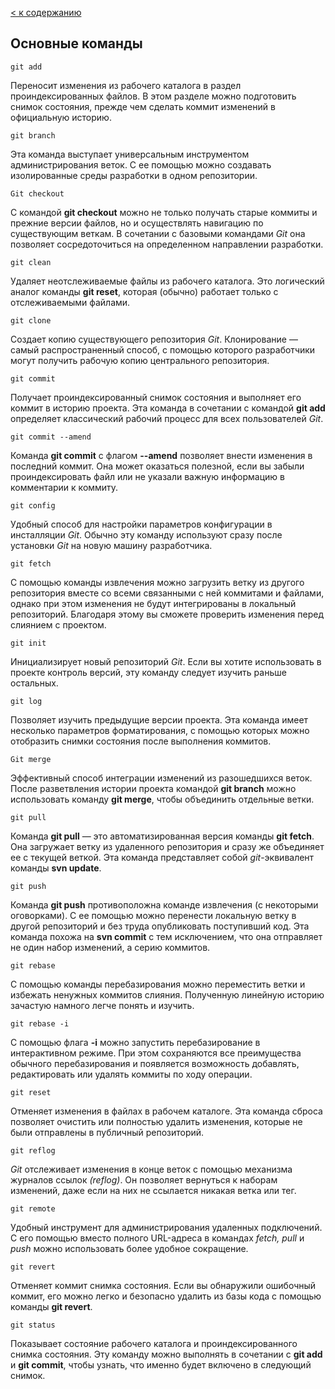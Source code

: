 [< к содержанию](readme.md)

## Основные команды 

```bash=
git add
````
Переносит изменения из рабочего каталога в раздел проиндексированных файлов. В этом разделе можно подготовить снимок состояния, прежде чем сделать коммит изменений в официальную историю.

```bash=
git branch
```
Эта команда выступает универсальным инструментом администрирования веток. С ее помощью можно создавать изолированные среды разработки в одном репозитории.

```bash=
Git checkout
```
С командой **git checkout** можно не только получать старые коммиты и прежние версии файлов, но и осуществлять навигацию по существующим веткам. В сочетании с базовыми командами *Git* она позволяет сосредоточиться на определенном направлении разработки.

```bash=
git clean
```
Удаляет неотслеживаемые файлы из рабочего каталога. Это логический аналог команды **git reset**, которая (обычно) работает только с отслеживаемыми файлами.

```bash=
git clone
```
Создает копию существующего репозитория *Git*. Клонирование — самый распространенный способ, с помощью которого разработчики могут получить рабочую копию центрального репозитория.

```bash=
git commit
```
Получает проиндексированный снимок состояния и выполняет его коммит в историю проекта. Эта команда в сочетании с командой **git add** определяет классический рабочий процесс для всех пользователей *Git*.

```bash=
git commit --amend
```
Команда **git commit** с флагом **--amend** позволяет внести изменения в последний коммит. Она может оказаться полезной, если вы забыли проиндексировать файл или не указали важную информацию в комментарии к коммиту.

```bash=
git config
```
Удобный способ для настройки параметров конфигурации в инсталляции *Git*. Обычно эту команду используют сразу после установки *Git* на новую машину разработчика.

```bash=
git fetch
```
С помощью команды извлечения можно загрузить ветку из другого репозитория вместе со всеми связанными с ней коммитами и файлами, однако при этом изменения не будут интегрированы в локальный репозиторий. Благодаря этому вы сможете проверить изменения перед слиянием с проектом.

```bash=
git init
```
Инициализирует новый репозиторий *Git*. Если вы хотите использовать в проекте контроль версий, эту команду следует изучить раньше остальных.

```bash=
git log
```
Позволяет изучить предыдущие версии проекта. Эта команда имеет несколько параметров форматирования, с помощью которых можно отобразить снимки состояния после выполнения коммитов.

```bash=
Git merge
```
Эффективный способ интеграции изменений из разошедшихся веток. После разветвления истории проекта командой **git branch** можно использовать команду **git merge**, чтобы объединить отдельные ветки.

```bash=
git pull
```
Команда **git pull** — это автоматизированная версия команды **git fetch**. Она загружает ветку из удаленного репозитория и сразу же объединяет ее с текущей веткой. Эта команда представляет собой *git*-эквивалент команды **svn update**.

```bash=
git push
```
Команда **git push** противоположна команде извлечения (с некоторыми оговорками). С ее помощью можно перенести локальную ветку в другой репозиторий и без труда опубликовать поступивший код. Эта команда похожа на **svn commit** с тем исключением, что она отправляет не один набор изменений, а серию коммитов.

```bash=
git rebase
```
С помощью команды перебазирования можно переместить ветки и избежать ненужных коммитов слияния. Полученную линейную историю зачастую намного легче понять и изучить.

```bash=
git rebase -i
```
С помощью флага **-i** можно запустить перебазирование в интерактивном режиме. При этом сохраняются все преимущества обычного перебазирования и появляется возможность добавлять, редактировать или удалять коммиты по ходу операции.

```bash=
git reset
```
Отменяет изменения в файлах в рабочем каталоге. Эта команда сброса позволяет очистить или полностью удалить изменения, которые не были отправлены в публичный репозиторий.

```bash=
git reflog
```
*Git* отслеживает изменения в конце веток с помощью механизма журналов ссылок *(reflog)*. Он позволяет вернуться к наборам изменений, даже если на них не ссылается никакая ветка или тег.

```bash=
git remote
```
Удобный инструмент для администрирования удаленных подключений. С его помощью вместо полного URL-адреса в командах *fetch, pull* и *push* можно использовать более удобное сокращение.

```bash=
git revert
```
Отменяет коммит снимка состояния. Если вы обнаружили ошибочный коммит, его можно легко и безопасно удалить из базы кода с помощью команды **git revert**.

```bash=
git status
```
Показывает состояние рабочего каталога и проиндексированного снимка состояния. Эту команду можно выполнять в сочетании с **git add** и **git commit**, чтобы узнать, что именно будет включено в следующий снимок.